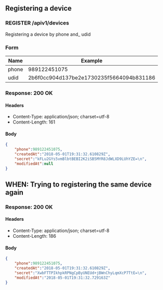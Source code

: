 ## Registering a device

### REGISTER /apiv1/devices

Registering a device by phone and_ udid

### Form

Name | Example
--- | ---
phone | 989122451075
udid | 2b6f0cc904d137be2e1730235f5664094b831186

### Response: 200 OK

#### Headers

* Content-Type: application/json; charset=utf-8
* Content-Length: 161

#### Body

```json
{
    "phone":989122451075,
    "createdAt":"2018-05-01T19:31:32.610829Z",
    "secret":"kFLu2GYs5vmBlbtBEBI2K2iSB5MYR8JdWLXD9LUhYZE=\n",
    "modifiedAt":null
}
```

## WHEN: Trying to registering the same device again

### Response: 200 OK

#### Headers

* Content-Type: application/json; charset=utf-8
* Content-Length: 186

#### Body

```json
{
    "phone":989122451075,
    "createdAt":"2018-05-01T19:31:32.610829Z",
    "secret":"XwbFTTPIkhpkRPNgCpByUNEUd+jBWnChyLqmXcP7TtE=\n",
    "modifiedAt":"2018-05-01T19:31:32.729163Z"
}
```

